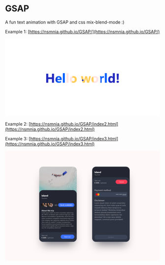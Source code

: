 # GSAP
A fun text animation with GSAP and css mix-blend-mode :)


Example 1: [https://nsmnia.github.io/GSAP/](https://nsmnia.github.io/GSAP/)

![Example 1](/assets/images/example.png)

Example 2: [https://nsmnia.github.io/GSAP/index2.html](https://nsmnia.github.io/GSAP/index2.html)



Example 3: [https://nsmnia.github.io/GSAP/index3.html](https://nsmnia.github.io/GSAP/index3.html)

![Example 3](/assets/images/example3.png)